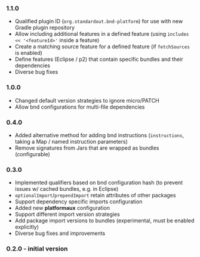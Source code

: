 ### 1.1.0

 - Qualified plugin ID (`org.standardout.bnd-platform`) for use with new Gradle plugin repository
 - Allow including additional features in a defined feature (using `includes << '<featureId>'` inside a feature)
 - Create a matching source feature for a defined feature (if `fetchSources` is enabled)
 - Define features (Eclipse / p2) that contain specific bundles and their dependencies
 - Diverse bug fixes

### 1.0.0

 - Changed default version strategies to ignore micro/PATCH
 - Allow bnd configurations for multi-file dependencies

### 0.4.0

 - Added alternative method for adding bnd instructions (`instructions`, taking a Map / named instruction parameters)
 - Remove signatures from Jars that are wrapped as bundles (configurable)

### 0.3.0

 - Implemented qualifiers based on bnd configuration hash (to prevent issues w/ cached bundles, e.g. in Eclipse)
 - `optionalImport`/`prependImport` retain attributes of other packages
 - Support dependency specific imports configuration
 - Added new **platformaux** configuration
 - Support different import version strategies
 - Add package import versions to bundles (experimental, must be enabled explicitly)
 - Diverse bug fixes and improvements

### 0.2.0 - initial version
